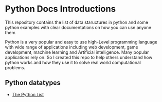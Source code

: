 # Python Docs Introductions

This repository contains the list of data staructures in python and some python examples with clear documentations on how you can use anyone them.

Python is a very popular and easy to use high-Level programming language with wide range of applications including web development, game development, machine learning and Artificial intelligence. Many popular applications rely on. So I created this repo to help others understand how python works and how they use it to solve real world computational problems. 

## Python datatypes 

* [The Python List](./python-lists)